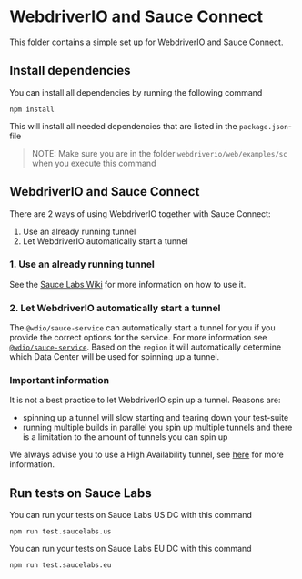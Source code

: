 # WebdriverIO and Sauce Connect
This folder contains a simple set up for WebdriverIO and Sauce Connect.

## Install dependencies
You can install all dependencies by running the following command

    npm install
    
This will install all needed dependencies that are listed in the `package.json`-file

> NOTE: Make sure you are in the folder `webdriverio/web/examples/sc` when you execute this command

## WebdriverIO and Sauce Connect
There are 2 ways of using WebdriverIO together with Sauce Connect:

1. Use an already running tunnel
1. Let WebdriverIO automatically start a tunnel

### 1. Use an already running tunnel
See the [Sauce Labs Wiki](https://wiki.saucelabs.com/display/DOCS/Sauce+Connect+Proxy) for more information on how to use it.

### 2. Let WebdriverIO automatically start a tunnel
The `@wdio/sauce-service` can automatically start a tunnel for you if you provide the correct options for the service. 
For more information see [`@wdio/sauce-service`](https://webdriver.io/docs/sauce-service.html). Based on the `region` it will
automatically determine which Data Center will be used for spinning up a tunnel.

### Important information
It is not a best practice to let WebdriverIO spin up a tunnel. Reasons are:

- spinning up a tunnel will slow starting and tearing down your test-suite
- running multiple builds in parallel you spin up multiple tunnels and there is a limitation to the amount of tunnels you can spin up

We always advise you to use a High Availability tunnel, see [here](https://wiki.saucelabs.com/display/DOCS/High+Availability+Sauce+Connect+Proxy+Setup) for more information.

## Run tests on Sauce Labs
You can run your tests on Sauce Labs US DC with this command

    npm run test.saucelabs.us

You can run your tests on Sauce Labs EU DC with this command

    npm run test.saucelabs.eu
